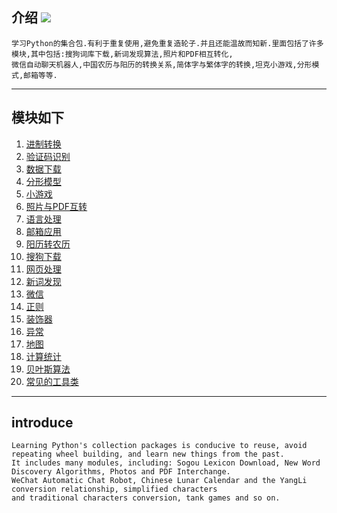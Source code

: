 ## 介绍 ![](https://img.shields.io/badge/Python-3.7-green.svg)

    学习Python的集合包.有利于重复使用,避免重复造轮子.并且还能温故而知新.里面包括了许多模块,其中包括:搜狗词库下载,新词发现算法,照片和PDF相互转化,
    微信自动聊天机器人,中国农历与阳历的转换关系,简体字与繁体字的转换,坦克小游戏,分形模式,邮箱等等.  

________________________

## 模块如下

1.  [进制转换](https://github.com/jtyoui/Jtyoui/tree/master/jtyoui/bs)  
2.  [验证码识别](https://github.com/jtyoui/Jtyoui/tree/master/jtyoui/code)  
3.  [数据下载](https://github.com/jtyoui/Jtyoui/tree/master/jtyoui/data)  
4.  [分形模型](https://github.com/jtyoui/Jtyoui/tree/master/jtyoui/fractal)   
5.  [小游戏 ](https://github.com/jtyoui/Jtyoui/tree/master/jtyoui/game)  
6.  [照片与PDF互转](https://github.com/jtyoui/Jtyoui/tree/master/jtyoui/imagepdf)   
7.  [语言处理 ](https://github.com/jtyoui/Jtyoui/tree/master/jtyoui/language)  
8.  [邮箱应用 ](https://github.com/jtyoui/Jtyoui/tree/master/jtyoui/mail)  
9.  [阳历转农历](https://github.com/jtyoui/Jtyoui/tree/master/jtyoui/plunar)  
10. [搜狗下载](https://github.com/jtyoui/Jtyoui/tree/master/jtyoui/sogou)    
11. [网页处理](https://github.com/jtyoui/Jtyoui/tree/master/jtyoui/web)   
12. [新词发现](https://github.com/jtyoui/Jtyoui/tree/master/jtyoui/word)   
13. [微信](https://github.com/jtyoui/Jtyoui/tree/master/jtyoui/wx)   
14. [正则](https://github.com/jtyoui/Jtyoui/tree/master/jtyoui/regular)   
15. [装饰器](https://github.com/jtyoui/Jtyoui/tree/master/jtyoui/decorator)
16. [异常](https://github.com/jtyoui/Jtyoui/tree/master/jtyoui/error)        
17. [地图](https://github.com/jtyoui/Jtyoui/tree/master/jtyoui/maps)       
18. [计算统计](https://github.com/jtyoui/Jtyoui/tree/master/jtyoui/statistics)
19. [贝叶斯算法](https://github.com/jtyoui/Jtyoui/tree/master/jtyoui/bayes)
20. [常见的工具类](https://github.com/jtyoui/Jtyoui/tree/master/jtyoui/tools)

__________________________


## introduce
    Learning Python's collection packages is conducive to reuse, avoid repeating wheel building, and learn new things from the past.
    It includes many modules, including: Sogou Lexicon Download, New Word Discovery Algorithms, Photos and PDF Interchange.
    WeChat Automatic Chat Robot, Chinese Lunar Calendar and the YangLi conversion relationship, simplified characters
    and traditional characters conversion, tank games and so on.
